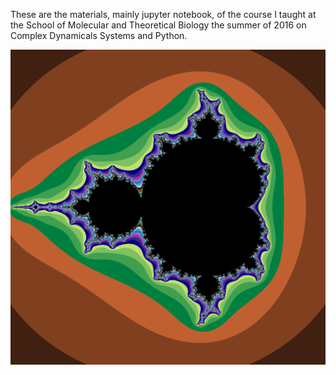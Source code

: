 These are the materials, mainly jupyter notebook, of the course I taught at the School of Molecular and Theoretical Biology the summer of 2016 on Complex Dynamicals Systems and Python.

![alt text](https://github.com/RodericGuigoCorominas/smtb2016cpxdyn/blob/master/Images/mandelbrot.png)

